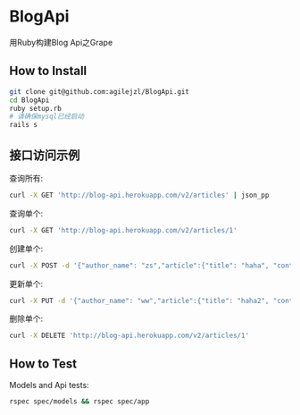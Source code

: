 BlogApi
=======

用Ruby构建Blog Api之Grape

## How to Install

```bash
git clone git@github.com:agilejzl/BlogApi.git
cd BlogApi
ruby setup.rb
# 请确保mysql已经启动
rails s
```

## 接口访问示例

查询所有: 
```bash
curl -X GET 'http://blog-api.herokuapp.com/v2/articles' | json_pp
```

查询单个: 
```bash
curl -X GET 'http://blog-api.herokuapp.com/v2/articles/1'
```

创建单个: 
```bash
curl -X POST -d '{"author_name": "zs","article":{"title": "haha", "content": "88 characters"}}' 'http://blog-api.herokuapp.com/v2/articles' -H Content-Type:application/json
```

更新单个: 
```bash
curl -X PUT -d '{"author_name": "ww","article":{"title": "haha2", "content": "no more"}}' 'http://blog-api.herokuapp.com/v2/articles/1' -H Content-Type:application/json
```

删除单个: 
```bash
curl -X DELETE 'http://blog-api.herokuapp.com/v2/articles/1'
```

## How to Test

Models and Api tests: 
```bash
rspec spec/models && rspec spec/app
```
